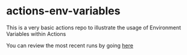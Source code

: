 # actions-env-variables
This is a very basic actions repo to illustrate the usage of Environment Variables within Actions

You can review the most recent runs by going [here](https://github.com/melscoop-test/actions-env-variables/actions)
